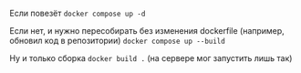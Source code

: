 Если повезёт
`docker compose up -d`

Если нет, и нужно пересобирать без изменения dockerfile (например, обновил код в репозитории)
`docker compose up --build`

Ну и только сборка
`docker build .` (на сервере мог запустить лишь так)
